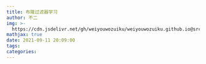 ```yaml
---
title: 布隆过滤器学习
author: 不二
img: >-
  https://cdn.jsdelivr.net/gh/weiyouwozuiku/weiyouwozuiku.github.io@src/source/_posts/PageImg/
mathjax: true
date: 2021-09-11 20:09:00
tags:
categories:
---
```

